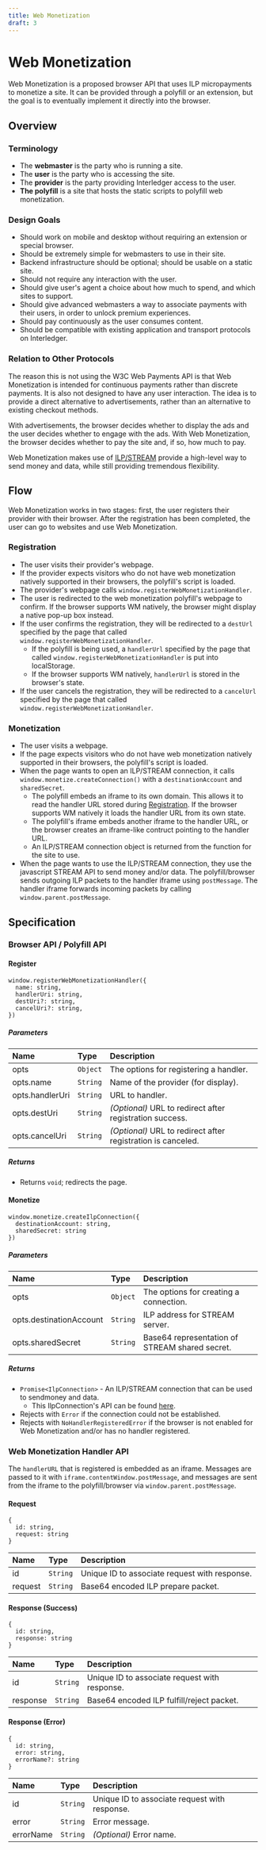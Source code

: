 ```yaml
---
title: Web Monetization
draft: 3
---
```


# Web Monetization

Web Monetization is a proposed browser API that uses ILP micropayments to monetize a site. It can be provided through a polyfill or an extension, but the goal is to eventually implement it directly into the browser.

## Overview

### Terminology

- The **webmaster** is the party who is running a site.
- The **user** is the party who is accessing the site.
- The **provider** is the party providing Interledger access to the user.
- **The polyfill** is a site that hosts the static scripts to polyfill web monetization.

### Design Goals

- Should work on mobile and desktop without requiring an extension or special browser.
- Should be extremely simple for webmasters to use in their site.
- Backend infrastructure should be optional; should be usable on a static site.
- Should not require any interaction with the user.
- Should give user's agent a choice about how much to spend, and which sites to support.
- Should give advanced webmasters a way to associate payments with their users, in order to unlock premium experiences.
- Should pay continuously as the user consumes content.
- Should be compatible with existing application and transport protocols on Interledger.

### Relation to Other Protocols

The reason this is not using the W3C Web Payments API is that Web Monetization is intended for continuous payments rather than discrete payments. It is also not designed to have any user interaction. The idea is to provide a direct alternative to advertisements, rather than an alternative to existing checkout methods.

With advertisements, the browser decides whether to display the ads and the user decides whether to engage with the ads. With Web Monetization, the browser decides whether to pay the site and, if so, how much to pay.

Web Monetization makes use of [ILP/STREAM](../0029-stream/0029-stream.md) provide a high-level way to send money and data, while still providing tremendous flexibility.

## Flow

Web Monetization works in two stages: first, the user registers their provider with their browser. After the registration has been completed, the user can go to websites and use Web Monetization.

### Registration

- The user visits their provider's webpage.
- If the provider expects visitors who do not have web monetization natively supported in their browsers, the polyfill's script is loaded.
- The provider's webpage calls `window.registerWebMonetizationHandler`.
- The user is redirected to the web monetization polyfill's webpage to confirm. If the browser supports WM natively, the browser might display a native pop-up box instead.
- If the user confirms the registration, they will be redirected to a `destUrl` specified by the page that called `window.registerWebMonetizationHandler`.
  - If the polyfill is being used, a `handlerUrl` specified by the page that called `window.registerWebMonetizationHandler` is put into localStorage.
  - If the browser supports WM natively, `handlerUrl` is stored in the browser's state.
- If the user cancels the registration, they will be redirected to a `cancelUrl` specified by the page that called `window.registerWebMonetizationHandler`.

### Monetization

- The user visits a webpage.
- If the page expects visitors who do not have web monetization natively supported in their browsers, the polyfill's script is loaded.
- When the page wants to open an ILP/STREAM connection, it calls `window.monetize.createConnection()` with a `destinationAccount` and `sharedSecret`.
  - The polyfill embeds an iframe to its own domain. This allows it to read the handler URL stored during [Registration](#registration). If the browser supports WM natively it loads the handler URL from its own state.
  - The polyfill's iframe embeds another iframe to the handler URL, or the browser creates an iframe-like contruct pointing to the handler URL.
  - An ILP/STREAM connection object is returned from the function for the site to use.
- When the page wants to use the ILP/STREAM connection, they use the javascript STREAM API to send money and/or data. The polyfill/browser sends outgoing ILP packets to the handler iframe using `postMessage`. The handler iframe forwards incoming packets by calling `window.parent.postMessage`.

## Specification

### Browser API / Polyfill API

#### Register

```
window.registerWebMonetizationHandler({
  name: string,
  handlerUri: string,
  destUri?: string,
  cancelUri?: string,
})
```

##### Parameters

| Name | Type | Description |
|:---|:---|:---|
| opts | `Object` | The options for registering a handler. |
| opts.name | `String` | Name of the provider (for display). |
| opts.handlerUri | `String` | URL to handler. |
| opts.destUri | `String` | _(Optional)_ URL to redirect after registration success. |
| opts.cancelUri | `String` | _(Optional)_ URL to redirect after registration is canceled. |

##### Returns

- Returns `void`; redirects the page.

#### Monetize

```
window.monetize.createIlpConnection({
  destinationAccount: string,
  sharedSecret: string
})
```

##### Parameters

| Name | Type | Description |
|:---|:---|:---|
| opts | `Object` | The options for creating a connection. |
| opts.destinationAccount | `String` | ILP address for STREAM server. |
| opts.sharedSecret | `String` | Base64 representation of STREAM shared secret. |

##### Returns

- `Promise<IlpConnection>` - An ILP/STREAM connection that can be used to sendmoney and data.
  - This IlpConnection's API can be found [here](https://interledgerjs.github.io/ilp-protocol-stream/classes/_connection_.connection.html).
- Rejects with `Error` if the connection could not be established.
- Rejects with `NoHandlerRegisteredError` if the browser is not enabled for Web Monetization and/or has no handler registered.

### Web Monetization Handler API

The `handlerURL` that is registered is embedded as an iframe. Messages are passed to it with `iframe.contentWindow.postMessage`, and messages are sent from the iframe to the polyfill/browser via `window.parent.postMessage`.

#### Request

```
{
  id: string,
  request: string
}
```

| Name | Type | Description |
|:---|:---|:---|
| id | `String` | Unique ID to associate request with response. |
| request | `String` | Base64 encoded ILP prepare packet. |

#### Response (Success)

```
{
  id: string,
  response: string
}
```

| Name | Type | Description |
|:---|:---|:---|
| id | `String` | Unique ID to associate request with response. |
| response | `String` | Base64 encoded ILP fulfill/reject packet. |

#### Response (Error)

```
{
  id: string,
  error: string,
  errorName?: string
}
```

| Name | Type | Description |
|:---|:---|:---|
| id | `String` | Unique ID to associate request with response. |
| error | `String` | Error message. |
| errorName | `String` | _(Optional)_ Error name. |
